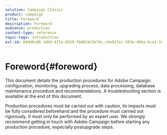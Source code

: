 ```yaml
---
solution: Campaign Classic
product: campaign
title: Foreword
description: Foreword
audience: production
content-type: reference
topic-tags: introduction
exl-id: 84dd0c06-14b0-4f1e-8529-fb802dc5e76c,c9e92fec-383e-46ba-bce1-183ac8f637de
---
```

# Foreword{#foreword}

This document details the production procedures for Adobe Campaign: configuration, monitoring, upgrading process, data processing, database maintenance procedure and recommendations. A troubleshooting section is available at the end of this document.

Production procedures must be carried out with caution, its impacts must be fully considered beforehand and the procedure must carried out rigorously. It must only be performed by an expert user. We strongly recommend getting in touch with Adobe Campaign before starting any production procedure, expecially postupgrade steps.
